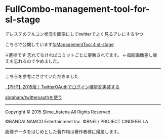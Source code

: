 # FullCombo-management-tool-for-sl-stage
デレステのフルコン状況を画像にしてtwitterでよく見るアレにするやつ

こちらで公開しています[fcManagementTool 4 sl-stage](http://svr.aki-memo.net/FullCombo-management-tool-for-sl-stage/form.html)

↓進捗です 忘れてなければコミットごとに更新されてます。 ←毎回画像差し替えを忘れるのでやめました。


  --------------------------------------------------------------

こちらを参考にさせていただきました

[【PHP】2015版！TwitterOAuthでログイン機能を実装する](http://qiita.com/sofpyon/items/982fe3a9ccebd8702867)

[abraham/twitteroauthを使う](http://qiita.com/kino0104/items/9f9e6f75d58b40663673)

  --------------------------------------------------------------

Copyright © 2015 Slime_hatena All Rights Reserved.

©BANDAI NAMCO Entertainment Inc.
©BNEI / PROJECT CINDERELLA

画像データをはじめとした著作物は著作者様に帰属します。

